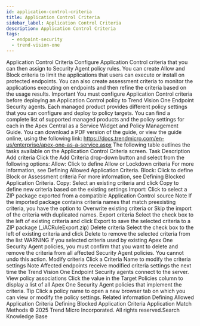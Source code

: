 ```yaml
---
id: application-control-criteria
title: Application Control Criteria
sidebar_label: Application Control Criteria
description: Application Control Criteria
tags:
  - endpoint-security
  - trend-vision-one
---
```


 Application Control Criteria Configure Application Control criteria that you can then assign to Security Agent policy rules. You can create Allow and Block criteria to limit the applications that users can execute or install on protected endpoints. You can also create assessment criteria to monitor the applications executing on endpoints and then refine the criteria based on the usage results. Important You must configure Application Control criteria before deploying an Application Control policy to Trend Vision One Endpoint Security agents. Each managed product provides different policy settings that you can configure and deploy to policy targets. You can find a complete list of supported managed products and the policy settings for each in the Apex Central as a Service Widget and Policy Management Guide. You can download a PDF version of the guide, or view the guide online, using the following link: https://docs.trendmicro.com/en-us/enterprise/apex-one-as-a-service.aspx The following table outlines the tasks available on the Application Control Criteria screen. Task Description Add criteria Click the Add Criteria drop-down button and select from the following options: Allow: Click to define Allow or Lockdown criteria For more information, see Defining Allowed Application Criteria. Block: Click to define Block or Assessment criteria For more information, see Defining Blocked Application Criteria. Copy: Select an existing criteria and click Copy to define new criteria based on the existing settings Import: Click to select a ZIP package exported from a compatible Application Control source Note If the imported package contains criteria names that match preexisting criteria, you have the option to Overwrite existing criteria or Skip the import of the criteria with duplicated names. Export criteria Select the check box to the left of existing criteria and click Export to save the selected criteria to a ZIP package (<timestamp>_iACRuleExport.zip) Delete criteria Select the check box to the left of existing criteria and click Delete to remove the selected criteria from the list WARNING If you selected criteria used by existing Apex One Security Agent policies, you must confirm that you want to delete and remove the criteria from all affected Security Agent policies. You cannot undo this action. Modify criteria Click a Criteria Name to modify the criteria settings Note Affected endpoints receive modified criteria settings the next time the Trend Vision One Endpoint Security agents connect to the server. View policy associations Click the value in the Target Policies column to display a list of all Apex One Security Agent policies that implement the criteria. Tip Click a policy name to open a new browser tab on which you can view or modify the policy settings. Related information Defining Allowed Application Criteria Defining Blocked Application Criteria Application Match Methods © 2025 Trend Micro Incorporated. All rights reserved.Search Knowledge Base